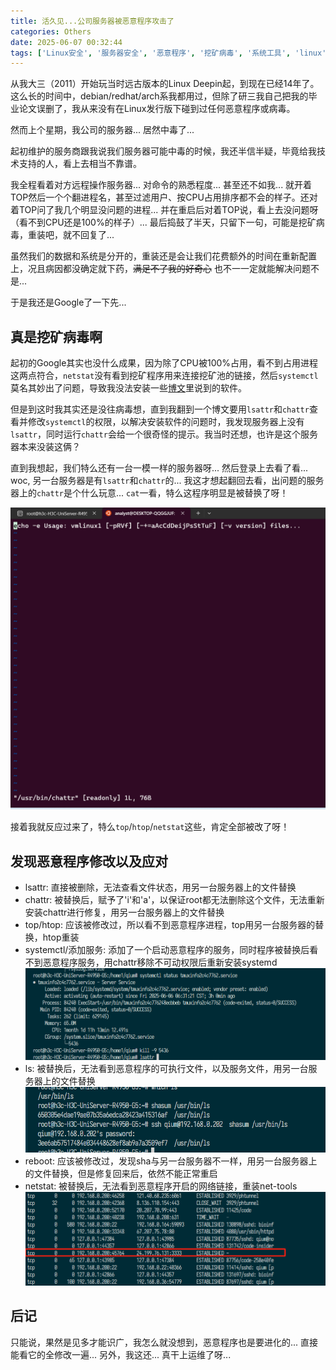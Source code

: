 ```yaml
---
title: 活久见...公司服务器被恶意程序攻击了
categories: Others
date: 2025-06-07 00:32:44
tags: ['Linux安全', '服务器安全', '恶意程序', '挖矿病毒', '系统工具', 'linux', 'security', 'malware', 'mining-virus', 'system-tools']
---
```


从我大三（2011）开始玩当时远古版本的Linux Deepin起，到现在已经14年了。这么长的时间中，debian/redhat/arch系我都用过，但除了研三我自己把我的毕业论文误删了，我从来没有在Linux发行版下碰到过任何恶意程序或病毒。

然而上个星期，我公司的服务器... 居然中毒了...

<!-- more -->

起初维护的服务商跟我说我们服务器可能中毒的时候，我还半信半疑，毕竟给我技术支持的人，看上去相当不靠谱。

我全程看着对方远程操作服务器... 对命令的熟悉程度... 甚至还不如我... 就开着TOP然后一个个翻进程名，甚至过滤用户、按CPU占用排序都不会的样子。还对着TOP问了我几个明显没问题的进程... 并在重启后对着TOP说，看上去没问题呀（看不到CPU还是100%的样子）... 最后捣鼓了半天，只留下一句，可能是挖矿病毒，重装吧，就不回复了...

虽然我们的数据和系统是分开的，重装还是会让我们花费额外的时间在重新配置上，况且病因都没确定就下药，~~满足不了我的好奇心~~ 也不一一定就能解决问题不是...

于是我还是Google了一下先...

## 真是挖矿病毒啊

起初的Google其实也没什么成果，因为除了CPU被100%占用，看不到占用进程这两点符合，`netstat`没有看到挖矿程序用来连接挖矿池的链接，然后`systemctl`莫名其妙出了问题，导致我没法安装一些[博文](https://www.lwohvye.com/2021/02/03/%E6%9F%A5%E6%89%BE%E9%9A%90%E8%97%8F%E8%BF%9B%E7%A8%8B%EF%BC%88%E6%AF%94%E5%A6%82%E6%8C%96%E7%9F%BF%E8%BF%9B%E7%A8%8B%EF%BC%89/)里说到的软件。

但是到这时我其实还是没往病毒想，直到我翻到一个博文要用`lsattr`和`chattr`查看并修改`systemctl`的权限，以解决安装软件的问题时，我发现服务器上没有`lsattr`，同时运行`chattr`会给一个很奇怪的提示。我当时还想，也许是这个服务器本来没装这俩？

直到我想起，我们特么还有一台一模一样的服务器呀... 然后登录上去看了看... woc, 另一台服务器是有`lsattr`和`chattr`的... 我这才想起翻回去看，出问题的服务器上的`chattr`是个什么玩意... `cat`一看，特么这程序明显是被替换了呀！

![chattr](https://raw.githubusercontent.com/SilenWang/Gallary/master/2025/06/upgit_20250615_1749994077.jpg)

接着我就反应过来了，特么`top`/`htop`/`netstat`这些，肯定全部被改了呀！

## 发现恶意程序修改以及应对

- lsattr: 直接被删除，无法查看文件状态，用另一台服务器上的文件替换
- chattr: 被替换后，赋予了'i'和'a'，以保证root都无法删除这个文件，无法重新安装chattr进行修复，用另一台服务器上的文件替换
- top/htop: 应该被修改过，所以看不到恶意程序进程，top用另一台服务器的替换，htop重装
- systemctl/添加服务: 添加了一个启动恶意程序的服务，同时程序被替换后看不到恶意程序服务，用chattr移除不可动权限后重新安装systemd
![service](https://raw.githubusercontent.com/SilenWang/Gallary/master/2025/06/upgit_20250615_1749994100.jpg)
- ls: 被替换后，无法看到恶意程序的可执行文件，以及服务文件，用另一台服务器上的文件替换
![lsattr](https://raw.githubusercontent.com/SilenWang/Gallary/master/2025/06/upgit_20250615_1749994101.jpg)
- reboot: 应该被修改过，发现sha与另一台服务器不一样，用另一台服务器上的文件替换，但是修复回来后，依然不能正常重启
- netstat: 被替换后，无法看到恶意程序开启的网络链接，重装net-tools
![netstat](https://raw.githubusercontent.com/SilenWang/Gallary/master/2025/06/upgit_20250615_1749994102.jpg)

## 后记

只能说，果然是见多才能识广，我怎么就没想到，恶意程序也是要进化的... 直接能看它的全修改一遍...
另外，我这还... 真干上运维了呀...
